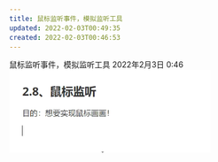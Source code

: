 ```yaml
---
title: 鼠标监听事件，模拟监听工具
updated: 2022-02-03T00:49:35
created: 2022-02-03T00:46:53
---
```


鼠标监听事件，模拟监听工具
2022年2月3日
0:46
![image1](assets/a3f503c506394e19bf89e4e0bf9db4b4.png)


